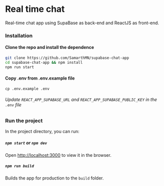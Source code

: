 # Real time chat

Real-time chat app using SupaBase as back-end and ReactJS as front-end.

### Installation

#### Clone the repo and install the dependence

```sh
git clone https://github.com/SamarthMN/supabase-chat-app
cd supabase-chat-app && npm install
npm run start
```

#### Copy .env from .env.example file

```
cp .env.example .env
```

###### Update `REACT_APP_SUPABASE_URL` and `REACT_APP_SUPABASE_PUBLIC_KEY` in the `.env` file

### Run the project

In the project directory, you can run:

##### `npm start` or `npm dev`

Open [http://localhost:3000](http://localhost:3000) to view it in the browser.

##### `npm run build`

Builds the app for production to the `build` folder.

